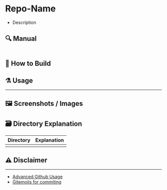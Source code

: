 # Repo-Name
- Description

## :mag: Manual

```txt

```

## :hammer: How to Build

## :alembic: Usage

---

## :framed_picture: Screenshots / Images

## :card_file_box: Directory Explanation

| Directory | Explanation
| :-------: | :---------
|           | 

## :warning: Disclaimer

---

- [Advanced Github Usage](https://docs.github.com/en/get-started/writing-on-github/working-with-advanced-formatting/creating-diagrams)
- [Gitemojis for commiting](https://gitmoji.dev/)
